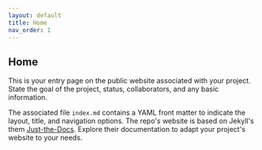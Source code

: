 ```yaml
---
layout: default
title: Home
nav_order: 1
---
```


## Home

This is your entry page on the public website associated with your project. State the goal of the project, status, collaborators, and any basic information.

The associated file `index.md` contains a YAML front matter to indicate the layout, title, and navigation options. The repo's website is based on Jekyll's them [Just-the-Docs](https://pmarsceill.github.io/just-the-docs/). Explore their documentation to adapt your project's website to your needs.

